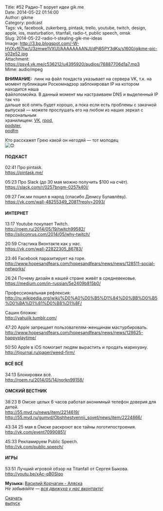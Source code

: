 Title: #52 Радио-Т ворует идеи gik.me  
Date: 2014-05-22 01:14:00  
Author: gikme  
Category: podcast  
Tags: vk, facebook, zukerberg, pintask, trello, youtube, twitch, design, apple, ios, masturbation, titanfall, radio-t, public speech, omsk  
Slug: 2014-05-22-radio-t-stealing-gik-me-ideas  
Image: http://3.bp.blogspot.com/-W-HVXyf67Iw/U3zmwe1VXUI/AAAAAAAANJI/dPjB5PY3dKs/s1600/gikme-pic-s02e52.jpg  
Attachment: https://psv4.vk.me/c536212/u4395920/audios/76887706d1a7.mp3  
Mime: audio/mpeg

**ВНИМАНИЕ:**  линк на файл покдаста указывает на сервера VK, т.к. на  
момент публикации Роскомнадзор заблокировал IP на котором находится наша  
файлопомойка. В данный момент мы настраиваем DNS и выделенный IP так что  
дальше всё опять будет хорошо, а пока если есть проблемы с закачкой  
выпускай — можете прослушать его на любом из наших зеркал с персональным  
хранилищем: [VK](https://vk.com/gikme), [rpod](http://gikme.rpod.ru/),  
[podster](http://gikme.podster.fm/),  
[podfm](http://yahujik.podfm.ru/gikme/)

Кто расскажет Грею какой он негодяй — тот молодец  
![😊](https://vk.com/images/blank.gif)

#### ПОДКАСТ

02:41 Про pintask.  
<https://pintask.me/>

05:23 Про Slack (до 30 мая можно получить \$100 на счёт).  
<https://slack.com/r/0257bngm-0257k40l/>

09:27 Гик.ми пошел в народ (спасибо Денису Булавлёву).  
<https://vk.com/wall-48255349_2081?reply=2093/>

#### ИНТЕРНЕТ

13:17 Youtube покупает Twitch.  
<http://roem.ru/2014/05/19/twitch99582/>  
<http://siliconrus.com/2014/05/why-twitch/>

20:59 Стастика Вконтакте как у нас.  
<https://vk.com/wall-22822305_86783/>

23:46 Facebook паразитирует на горе.  
<http://www.hopesandfears.com/hopesandfears/news/news/128511-social-networks/>

26:24 Почему дизайн в нашей стране живёт в средневековье.  
<https://medium.com/in-russian/5e2409b815b0/>

Профессиональная рефлексия:  
<http://ru.wikipedia.org/wiki/%D0%A0%D0%B5%D1%84%D0%BB%D0%B5%D0%BA%D1%81%D0%B8%D1%8F/>

Сашин бложик:  
<http://yahujik.tumblr.com/>

47:20 Apple запрещает пользователям-женщинам мастурбировать.  
<http://www.hopesandfears.com/hopesandfears/news/news/128625-happyplaytime/>

50:50 Apple в iOS помогает людям вырастить и продать марихуану.  
<http://tjournal.ru/paper/weed-firm/>

#### ВСЁ ВСЁ

34:13 Блокировки всё.  
<http://roem.ru/2014/05/14/norkn99158/>

#### ОМСКИЙ ВЕСТНИК

38:23 В Омске целых 6 часов работал анонимный телефон доверия для  
детей.  
<http://55.mvd.ru/news/item/2214619/>  
<http://55.mvd.ru/gumvd/Obshhestvennij_sovet/news/item/2224866/>

43:34 25 мая в Омске раскроют все тайны логотипостроения.  
<http://vk.com/event70990851/>

45:33 Рекламируем Public Speech.  
<http://vk.com/public.speech/>

#### ИГРЫ

53:51 Лучший игровой обзор на Titanfall от Сергея Быкова.  
<http://youtu.be/xAc-qB0Slqo>

**Музыка:** [Василий Корчагин - Аляска](http://vk.com/bacc3)  
*Не забывайте — [вся движуха у нас вконтакте!](http://vk.com/gikme)*

[Скачать  
выпуск](https://psv4.vk.me/c536212/u4395920/audios/76887706d1a7.mp3)

